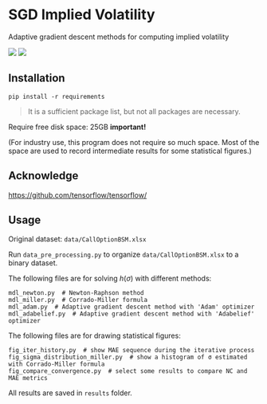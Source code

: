 # SGD Implied Volatility

Adaptive gradient descent methods for computing implied volatility

![](https://img.shields.io/badge/dependencies-python%203.9-blue)
![](https://img.shields.io/badge/dependencies-tensorflow%202.5-green)

## Installation

```
pip install -r requirements
```
> It is a sufficient package list, but not all packages are necessary.

Require free disk space: 25GB     **important!**

(For industry use, this program does not require so much space. Most of the space are used to record intermediate results for some statistical figures.)

## Acknowledge

https://github.com/tensorflow/tensorflow/

## Usage

Original dataset: `data/CallOptionBSM.xlsx`

Run `data_pre_processing.py` to organize `data/CallOptionBSM.xlsx` to a binary dataset.

The following files are for solving $h(\sigma)$ with different methods:

```
mdl_newton.py  # Newton-Raphson method
mdl_miller.py  # Corrado-Miller formula
mdl_adam.py  # Adaptive gradient descent method with 'Adam' optimizer
mdl_adabelief.py  # Adaptive gradient descent method with 'Adabelief' optimizer
```

The following files are for drawing statistical figures:

```
fig_iter_history.py  # show MAE sequence during the iterative process
fig_sigma_distribution_miller.py  # show a histogram of σ estimated with Corrado-Miller formula
fig_compare_convergence.py  # select some results to compare NC and MAE metrics
```

All results are saved in `results` folder.


